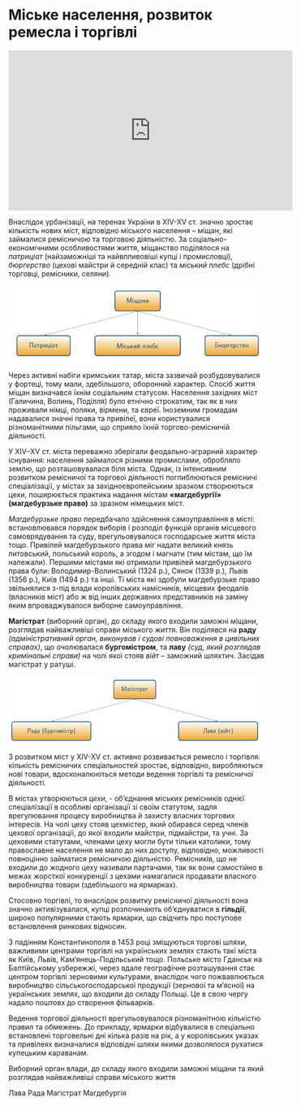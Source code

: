 # Міське населення, розвиток ремесла і торгівлі

<div class="fluidMedia">
<iframe align="center" width="560" height="315" src="https://www.youtube.com/embed/QIaF7b8mglU" frameborder="0" allowfullscreen></iframe>
</div>
<div class="popup">
</div>

Внаслідок урбанізації, на теренах України в XIV-XV ст. значно зростає кількість нових міст, відповідно міського населення – міщан, які займалися ремісничою та торговою діяльністю. За соціально-економічними особливостями життя, міщанство поділялося на *патриціат* (найзаможніші та найвпливовіші купці і промисловці), *бюргерство* (цехові майстри й середній клас) та *міський плебс* (дрібні торговці, ремісники, селяни).

<div align="center">
<img class="image" src="5-4-14.png" width="668px"/>
</div>

Через активні набіги кримських татар, міста зазвичай розбудовувалися у фортеці, тому мали, здебільшого, оборонний характер. Спосіб життя міщан визначався їхнім соціальним статусом. Населення західних міст (Галичина, Волинь, Поділля) було етнічно строкатим, так як в них проживали німці, поляки, вірмени, та євреї. Іноземним громадам надавалися значні права та привілеї, вони користувалися різноманітними пільгами, що сприяло їхній торгово-ремісничій діяльності. 

У ХІV–ХV ст. міста переважно зберігали феодально-аграрний характер існування: населення займалося різними промислами, обробляло землю, що розташовувалася біля міста. Однак, із інтенсивним розвитком ремісничої та торгової діяльності поглиблюються ремісничі спеціалізації, у містах за західноєвропейським зразком створюються цехи, поширюється практика надання містам **«магдебургії» (магдебурзьке право)** за зразком німецьких міст.  

*Магдебурзьке право* передбачало здійснення самоуправління в місті: встановлювався порядок виборів і розподіл функцій органів місцевого самоврядування та суду, врегульовувалося господарське життя міста тощо.  Привілей магдебурзького права міг надати великий князь литовський, польський король, а згодом і магнати (тим містам, що їм належали). Першими містами які отримали привілей магдебурзького права були: Володимир-Волинський (1324 р.), Сянок (1339 р.), Львів (1356 р.), Київ (1494 р.) та інші. Ті міста які здобули магдебурзьке право звільнялися з-під влади королівських намісників, місцевих феодалів (власників міст) або ж від інших державних представників на заміну яким впроваджувалося виборне самоуправління. 

**Магістрат** (виборний орган), до складу якого входили заможні міщани, розглядав найважливіші справи міського життя. Він поділявся на **раду** *(адміністративний орган, виконував і судові повноваження в цивільних справах)*, що очолювалася **бургомістром**, та **лаву** *(суд, який розглядав кримінальні справи)* на чолі якої стояв *війт* – заможний шляхтич. Засідав магістрат у ратуші. 

<div align="center">
<img class="image" src="5-4-13.png" width="668px"/>
</div>

З розвитком міст у XIV-XV ст. активно розвивається ремесло і торгівля: кількість ремісничих спеціальностей зростає, відповідно, виробляються нові товари, вдосконалюються методи ведення торгівлі та ремісничої діяльності.

В містах утворюються *цехи*, - об’єднання міських ремісників однієї спеціалізації в особливі організації зі своїм статутом, задля врегулювання процесу виробництва й захисту власних торгових інтересів. На чолі цеху стояв цехмістер, який обирався серед членів цехової організації, до якої входили майстри, підмайстри, та учні. За цеховими статутами, членами цеху могли бути тільки католики, тому православне населення не мало до них доступу, відповідно, можливості повноцінно займатися ремісничою діяльністю. Ремісників, що не входили до жодного цеху називали партачами, так як вони самостійно в межах жорсткої конкуренції з цехами намагалися продавати власного виробництва товари (здебільшого на ярмарках).

Стосовно торгівлі, то внаслідок розвитку ремісничої діяльності вона значно активізувалася, купці розпочинають об’єднуватися в **гільдії**, широко популярними стають ярмарки, що свідчить про поступове встановлення ринкових відносин.

З падінням Константинополя в 1453 році зміщуються торгові шляхи, важливими центрами торгівлі на українських землях стають такі міста як Київ, Львів, Кам’янець-Подільський тощо. Польське місто Гданськ на Балтійському узбережжі, через вдале географічне розташування стає центром торгівлі зерновими культурами, внаслідок чого пожвавлюється виробництво сільськогосподарської продукції (зернової та м’ясної) на українських землях, що входили до складу Польщі. Це в свою чергу надало поштовх до створення фільварків.

Ведення торгової діяльності врегульовувалося різноманітною кількістю правил та обмежень. До прикладу, ярмарки відбувалися в спеціально встановлені торговельні дні кілька разів на рік, а у королівських указах та привілеях визначалися відповідні шляхи якими дозволялося рухатися купецьким караванам. 

<quiz>
<question>
  <p>Виборний орган влади, до складу якого входили заможні міщани та який розглядав найважливіші справи міського життя</p>
        <answer>Лава</answer>
  <answer>Рада</answer>
        <answer correct>Магістрат</answer>
  <answer>Магдебургія</answer>
</question>
</quiz>